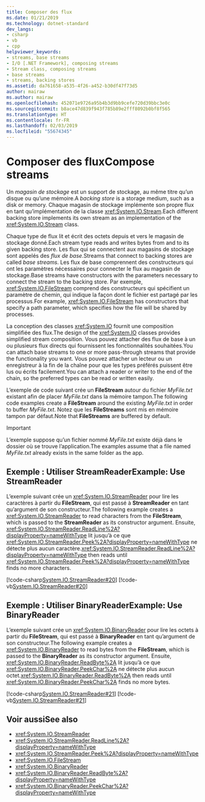 ```yaml
---
title: Composer des flux
ms.date: 01/21/2019
ms.technology: dotnet-standard
dev_langs:
- csharp
- vb
- cpp
helpviewer_keywords:
- streams, base streams
- I/O [.NET Framework], composing streams
- Stream class, composing streams
- base streams
- streams, backing stores
ms.assetid: da761658-a535-4f26-a452-b30df47f73d5
author: mairaw
ms.author: mairaw
ms.openlocfilehash: 452071e9726a95b4b3d9bb9cefe720d39bbc3e0c
ms.sourcegitcommit: b8ace47d839f943f785b89e2fff8092b0bf8f565
ms.translationtype: HT
ms.contentlocale: fr-FR
ms.lasthandoff: 02/03/2019
ms.locfileid: "55674345"
---
```

# <a name="compose-streams"></a><span data-ttu-id="1759c-102">Composer des flux</span><span class="sxs-lookup"><span data-stu-id="1759c-102">Compose streams</span></span>
<span data-ttu-id="1759c-103">Un *magasin de stockage* est un support de stockage, au même titre qu’un disque ou qu’une mémoire.</span><span class="sxs-lookup"><span data-stu-id="1759c-103">A *backing store* is a storage medium, such as a disk or memory.</span></span> <span data-ttu-id="1759c-104">Chaque magasin de stockage implémente son propre flux en tant qu’implémentation de la classe <xref:System.IO.Stream>.</span><span class="sxs-lookup"><span data-stu-id="1759c-104">Each different backing store implements its own stream as an implementation of the <xref:System.IO.Stream> class.</span></span> 

<span data-ttu-id="1759c-105">Chaque type de flux lit et écrit des octets depuis et vers le magasin de stockage donné.</span><span class="sxs-lookup"><span data-stu-id="1759c-105">Each stream type reads and writes bytes from and to its given backing store.</span></span> <span data-ttu-id="1759c-106">Les flux qui se connectent aux magasins de stockage sont appelés des *flux de base*.</span><span class="sxs-lookup"><span data-stu-id="1759c-106">Streams that connect to backing stores are called *base streams*.</span></span> <span data-ttu-id="1759c-107">Les flux de base comprennent des constructeurs qui ont les paramètres nécessaires pour connecter le flux au magasin de stockage.</span><span class="sxs-lookup"><span data-stu-id="1759c-107">Base streams have constructors with the parameters necessary to connect the stream to the backing store.</span></span> <span data-ttu-id="1759c-108">Par exemple, <xref:System.IO.FileStream> comprend des constructeurs qui spécifient un paramètre de chemin, qui indique la façon dont le fichier est partagé par les processus.</span><span class="sxs-lookup"><span data-stu-id="1759c-108">For example, <xref:System.IO.FileStream> has constructors that specify a path parameter, which specifies how the file will be shared by processes.</span></span>  

<span data-ttu-id="1759c-109">La conception des classes <xref:System.IO> fournit une composition simplifiée des flux.</span><span class="sxs-lookup"><span data-stu-id="1759c-109">The design of the <xref:System.IO> classes provides simplified stream composition.</span></span> <span data-ttu-id="1759c-110">Vous pouvez attacher des flux de base à un ou plusieurs flux directs qui fournissent les fonctionnalités souhaitées.</span><span class="sxs-lookup"><span data-stu-id="1759c-110">You can attach base streams to one or more pass-through streams that provide the functionality you want.</span></span> <span data-ttu-id="1759c-111">Vous pouvez attacher un lecteur ou un enregistreur à la fin de la chaîne pour que les types préférés puissent être lus ou écrits facilement.</span><span class="sxs-lookup"><span data-stu-id="1759c-111">You can attach a reader or writer to the end of the chain, so the preferred types can be read or written easily.</span></span>  

<span data-ttu-id="1759c-112">L’exemple de code suivant crée un **FileStream** autour du fichier *MyFile.txt* existant afin de placer *MyFile.txt* dans la mémoire tampon.</span><span class="sxs-lookup"><span data-stu-id="1759c-112">The following code examples create a **FileStream** around the existing *MyFile.txt* in order to buffer *MyFile.txt*.</span></span> <span data-ttu-id="1759c-113">Notez que les **FileStreams** sont mis en mémoire tampon par défaut.</span><span class="sxs-lookup"><span data-stu-id="1759c-113">Note that **FileStreams** are buffered by default.</span></span>

>[!IMPORTANT]
><span data-ttu-id="1759c-114">L’exemple suppose qu’un fichier nommé *MyFile.txt* existe déjà dans le dossier où se trouve l’application.</span><span class="sxs-lookup"><span data-stu-id="1759c-114">The examples assume that a file named *MyFile.txt* already exists in the same folder as the app.</span></span>  

## <a name="example-use-streamreader"></a><span data-ttu-id="1759c-115">Exemple : Utiliser StreamReader</span><span class="sxs-lookup"><span data-stu-id="1759c-115">Example: Use StreamReader</span></span>
<span data-ttu-id="1759c-116">L’exemple suivant crée un <xref:System.IO.StreamReader> pour lire les caractères à partir du **FileStream**, qui est passé à **StreamReader** en tant qu’argument de son constructeur.</span><span class="sxs-lookup"><span data-stu-id="1759c-116">The following example creates a <xref:System.IO.StreamReader> to read characters from the **FileStream**, which is passed to the **StreamReader** as its constructor argument.</span></span> <span data-ttu-id="1759c-117">Ensuite, <xref:System.IO.StreamReader.ReadLine%2A?displayProperty=nameWithType> lit jusqu’à ce que <xref:System.IO.StreamReader.Peek%2A?displayProperty=nameWithType> ne détecte plus aucun caractère.</span><span class="sxs-lookup"><span data-stu-id="1759c-117"><xref:System.IO.StreamReader.ReadLine%2A?displayProperty=nameWithType> then reads until <xref:System.IO.StreamReader.Peek%2A?displayProperty=nameWithType> finds no more characters.</span></span>  
  
 [!code-csharp[System.IO.StreamReader#20](../../../samples/snippets/csharp/VS_Snippets_CLR_System/system.IO.StreamReader/CS/source2.cs#20)]
 [!code-vb[System.IO.StreamReader#20](../../../samples/snippets/visualbasic/VS_Snippets_CLR_System/system.IO.StreamReader/VB/source2.vb#20)]  
  
## <a name="example-use-binaryreader"></a><span data-ttu-id="1759c-118">Exemple : Utiliser BinaryReader</span><span class="sxs-lookup"><span data-stu-id="1759c-118">Example: Use BinaryReader</span></span>
<span data-ttu-id="1759c-119">L’exemple suivant crée un <xref:System.IO.BinaryReader> pour lire les octets à partir du **FileStream**, qui est passé à **BinaryReader** en tant qu’argument de son constructeur.</span><span class="sxs-lookup"><span data-stu-id="1759c-119">The following example creates a <xref:System.IO.BinaryReader> to read bytes from the **FileStream**, which is passed to the **BinaryReader** as its constructor argument.</span></span> <span data-ttu-id="1759c-120">Ensuite, <xref:System.IO.BinaryReader.ReadByte%2A> lit jusqu’à ce que <xref:System.IO.BinaryReader.PeekChar%2A> ne détecte plus aucun octet.</span><span class="sxs-lookup"><span data-stu-id="1759c-120"><xref:System.IO.BinaryReader.ReadByte%2A> then reads until <xref:System.IO.BinaryReader.PeekChar%2A> finds no more bytes.</span></span>  
  
 [!code-csharp[System.IO.StreamReader#21](../../../samples/snippets/csharp/VS_Snippets_CLR_System/system.IO.StreamReader/CS/source3.cs#21)]
 [!code-vb[System.IO.StreamReader#21](../../../samples/snippets/visualbasic/VS_Snippets_CLR_System/system.IO.StreamReader/VB/source3.vb#21)]  
  
## <a name="see-also"></a><span data-ttu-id="1759c-121">Voir aussi</span><span class="sxs-lookup"><span data-stu-id="1759c-121">See also</span></span>

- <xref:System.IO.StreamReader>
- <xref:System.IO.StreamReader.ReadLine%2A?displayProperty=nameWithType>
- <xref:System.IO.StreamReader.Peek%2A?displayProperty=nameWithType>
- <xref:System.IO.FileStream>
- <xref:System.IO.BinaryReader>
- <xref:System.IO.BinaryReader.ReadByte%2A?displayProperty=nameWithType>
- <xref:System.IO.BinaryReader.PeekChar%2A?displayProperty=nameWithType>
